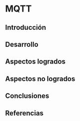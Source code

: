 # MQTT
## Introducción
## Desarrollo
## Aspectos logrados
## Aspectos no logrados
## Conclusiones
## Referencias
